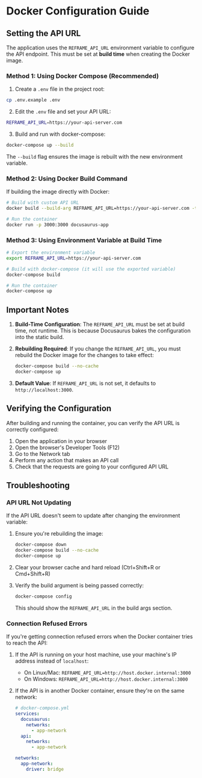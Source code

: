 # Docker Configuration Guide

## Setting the API URL

The application uses the `REFRAME_API_URL` environment variable to configure the API endpoint. This must be set at **build time** when creating the Docker image.

### Method 1: Using Docker Compose (Recommended)

1. Create a `.env` file in the project root:
```bash
cp .env.example .env
```

2. Edit the `.env` file and set your API URL:
```bash
REFRAME_API_URL=https://your-api-server.com
```

3. Build and run with docker-compose:
```bash
docker-compose up --build
```

The `--build` flag ensures the image is rebuilt with the new environment variable.

### Method 2: Using Docker Build Command

If building the image directly with Docker:

```bash
# Build with custom API URL
docker build --build-arg REFRAME_API_URL=https://your-api-server.com -t docusaurus-app .

# Run the container
docker run -p 3000:3000 docusaurus-app
```

### Method 3: Using Environment Variable at Build Time

```bash
# Export the environment variable
export REFRAME_API_URL=https://your-api-server.com

# Build with docker-compose (it will use the exported variable)
docker-compose build

# Run the container
docker-compose up
```

## Important Notes

1. **Build-Time Configuration**: The `REFRAME_API_URL` must be set at build time, not runtime. This is because Docusaurus bakes the configuration into the static build.

2. **Rebuilding Required**: If you change the `REFRAME_API_URL`, you must rebuild the Docker image for the changes to take effect:
   ```bash
   docker-compose build --no-cache
   docker-compose up
   ```

3. **Default Value**: If `REFRAME_API_URL` is not set, it defaults to `http://localhost:3000`.

## Verifying the Configuration

After building and running the container, you can verify the API URL is correctly configured:

1. Open the application in your browser
2. Open the browser's Developer Tools (F12)
3. Go to the Network tab
4. Perform any action that makes an API call
5. Check that the requests are going to your configured API URL

## Troubleshooting

### API URL Not Updating

If the API URL doesn't seem to update after changing the environment variable:

1. Ensure you're rebuilding the image:
   ```bash
   docker-compose down
   docker-compose build --no-cache
   docker-compose up
   ```

2. Clear your browser cache and hard reload (Ctrl+Shift+R or Cmd+Shift+R)

3. Verify the build argument is being passed correctly:
   ```bash
   docker-compose config
   ```
   This should show the `REFRAME_API_URL` in the build args section.

### Connection Refused Errors

If you're getting connection refused errors when the Docker container tries to reach the API:

1. If the API is running on your host machine, use your machine's IP address instead of `localhost`:
   - On Linux/Mac: `REFRAME_API_URL=http://host.docker.internal:3000`
   - On Windows: `REFRAME_API_URL=http://host.docker.internal:3000`

2. If the API is in another Docker container, ensure they're on the same network:
   ```yaml
   # docker-compose.yml
   services:
     docusaurus:
       networks:
         - app-network
     api:
       networks:
         - app-network
   
   networks:
     app-network:
       driver: bridge
   ```